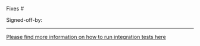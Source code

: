Fixes #


Signed-off-by:

-----------------

[Please find more information on how to run integration tests here](https://github.com/SUSE/DeepSea/wiki/Integration-tests)
